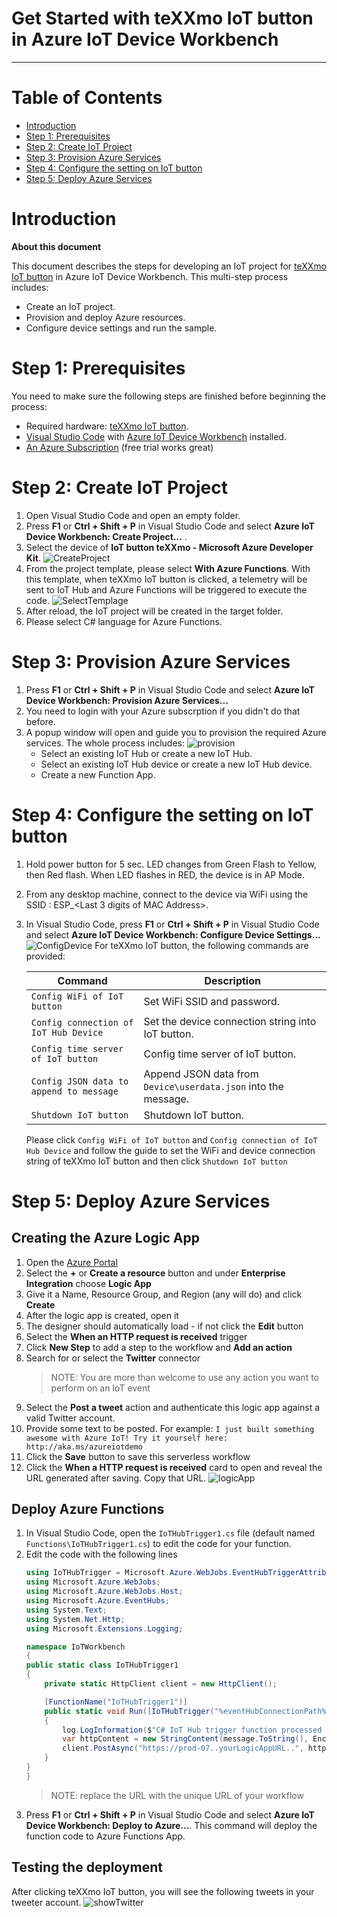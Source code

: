 # Get Started with teXXmo IoT button in Azure IoT Device Workbench
---

# Table of Contents

-   [Introduction](#introduction)
-   [Step 1: Prerequisites](#step-1-prerequisites)
-   [Step 2: Create IoT Project](#step-2-create-iot-project)
-   [Step 3: Provision Azure Services](#step-3-provision-azure-services)
-   [Step 4: Configure the setting on IoT button](#step-4-configure-the-setting-on-iot-button)
-   [Step 5: Deploy Azure Services](#step-5-deploy-azure-services)

# Introduction

**About this document**

This document describes the steps for developing an IoT project for [teXXmo IoT button](https://aka.ms/button) in Azure IoT Device Workbench. This multi-step process includes:
-   Create an IoT project.
-   Provision and deploy Azure resources.
-   Configure device settings and run the sample.

# Step 1: Prerequisites

You need to make sure the following steps are finished before beginning the process:

* Required hardware: [teXXmo IoT button](https://aka.ms/button).
* [Visual Studio Code](https://code.visualstudio.com/download/) with [Azure IoT Device Workbench](https://marketplace.visualstudio.com/items?itemName=vsciot-vscode.vscode-iot-workbench) installed.
* [An Azure Subscription](https://azure.microsoft.com/en-us/free/) (free trial works great)

# Step 2: Create IoT Project

1. Open Visual Studio Code and open an empty folder.
1. Press **F1** or **Ctrl + Shift + P** in Visual Studio Code and select **Azure IoT Device Workbench: Create Project...** .
1. Select the device of **IoT button teXXmo - Microsoft Azure Developer Kit**.
![CreateProject](media/iot-button-get-started/iot_button_create.jpg)
1. From the project template, please select **With Azure Functions**. With this template, when teXXmo IoT button is clicked, a telemetry will be sent to IoT Hub and Azure Functions will be triggered to execute the code.
![SelectTemplage](media/iot-button-get-started/iot_button_template.jpg)
1. After reload, the IoT project will be created in the target folder. 
1. Please select C# language for Azure Functions.

# Step 3: Provision Azure Services

1. Press **F1** or **Ctrl + Shift + P** in Visual Studio Code and select **Azure IoT Device Workbench: Provision Azure Services...**
1. You need to login with your Azure subscrption if you didn't do that before.
1. A popup window will open and guide you to provision the required Azure services. The whole process includes:
![provision](media/iot-button-get-started/iot_button_azure_provision.JPG)
    * Select an existing IoT Hub or create a new IoT Hub.
    * Select an existing IoT Hub device or create a new IoT Hub device. 
    * Create a new Function App.

# Step 4: Configure the setting on IoT button

1. Hold power button for 5 sec. LED changes from Green Flash to Yellow, then Red flash. When LED flashes in RED, the device is in AP Mode.

1. From any desktop machine, connect to the device via WiFi using the SSID : ESP_<Last 3 digits of MAC Address>.

1. In Visual Studio Code, press **F1** or **Ctrl + Shift + P** in Visual Studio Code and select **Azure IoT Device Workbench: Configure Device Settings...**
![ConfigDevice](media/iot-button-get-started/iot_button_config_device.JPG)
    For teXXmo IoT button, the following commands are provided:

    | Command | Description |
    | --- | --- |
    | `Config WiFi of IoT button`  | Set WiFi SSID and password. |
    | `Config connection of IoT Hub Device` | Set the device connection string into IoT button. |
    | `Config time server of IoT button` | Config time server of IoT button. |
    | `Config JSON data to append to message`  | Append JSON data from `Device\userdata.json` into the message.  |
    | `Shutdown IoT button` | Shutdown IoT button. |

    Please click `Config WiFi of IoT button` and `Config connection of IoT Hub Device` and follow the guide to set the WiFi and device connection string of teXXmo IoT button and then click `Shutdown IoT button`

# Step 5: Deploy Azure Services

## Creating the Azure Logic App

1. Open the [Azure Portal](https://portal.azure.com)
1. Select the **+** or **Create a resource** button and under **Enterprise Integration** choose **Logic App**
1. Give it a Name, Resource Group, and Region (any will do) and click **Create**
1. After the logic app is created, open it
1. The designer should automatically load - if not click the **Edit** button
1. Select the **When an HTTP request is received** trigger
1. Click **New Step** to add a step to the workflow and **Add an action**
1. Search for or select the **Twitter** connector
    > NOTE: You are more than welcome to use any action you want to perform on an IoT event
1. Select the **Post a tweet** action and authenticate this logic app against a valid Twitter account.
1. Provide some text to be posted. For example: `I just built something awesome with Azure IoT! Try it yourself here: http://aka.ms/azureiotdemo`
1. Click the **Save** button to save this serverless workflow
1. Click the **When a HTTP request is received** card to open and reveal the URL generated after saving.  Copy that URL.
![logicApp](media/iot-button-get-started/iot_button_logicapp.JPG)

## Deploy Azure Functions

1. In Visual Studio Code, open the `IoTHubTrigger1.cs` file (default named `Functions\IoTHubTrigger1.cs`) to edit the code for your function.
1. Edit the code with the following lines
    ```csharp
   using IoTHubTrigger = Microsoft.Azure.WebJobs.EventHubTriggerAttribute;
   using Microsoft.Azure.WebJobs;
   using Microsoft.Azure.WebJobs.Host;
   using Microsoft.Azure.EventHubs;
   using System.Text;
   using System.Net.Http;
   using Microsoft.Extensions.Logging;

   namespace IoTWorkbench
   {
    public static class IoTHubTrigger1
    {
        private static HttpClient client = new HttpClient();

        [FunctionName("IoTHubTrigger1")]
        public static void Run([IoTHubTrigger("%eventHubConnectionPath%", Connection = "eventHubConnectionString")]EventData message, ILogger log)
        {            
            log.LogInformation($"C# IoT Hub trigger function processed a message: {message}");
            var httpContent = new StringContent(message.ToString(), Encoding.UTF8, "application/json");
            client.PostAsync("https://prod-07..yourLogicAppURL..", httpContent);
        }
    }
   }      
    ```
    > NOTE: replace the URL with the unique URL of your workflow
1. Press **F1** or **Ctrl + Shift + P** in Visual Studio Code and select  **Azure IoT Device Workbench: Deploy to Azure...**. This command will deploy the function code to Azure Functions App.

## Testing the deployment

After clicking teXXmo IoT button, you will see the following tweets in your tweeter account.
![showTwitter](media/iot-button-get-started/iot_button_twitter.JPG)
